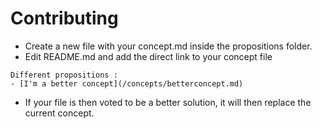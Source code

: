 # Contributing
- Create a new file with your concept.md inside the propositions folder.
- Edit README.md and add the direct link to your concept file
```Example :
Different propositions :
- [I'm a better concept](/concepts/betterconcept.md)
```
- If your file is then voted to be a better solution, it will then replace the current concept.
